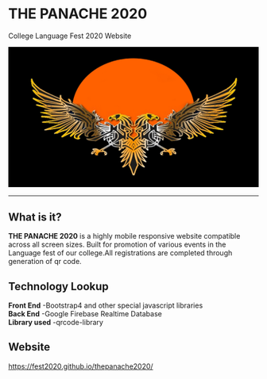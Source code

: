 # THE PANACHE 2020  
College Language Fest 2020 Website   

<div align="center">
  <img src="https://github.com/SamyadeepBhowmick/The-Panache-2020/blob/master/img/intro-bg.jpg"><br>
</div>


-----------------


## What is it?  
**THE PANACHE 2020** is a highly mobile responsive website compatible across all screen sizes. Built for promotion of various events in the Language fest of our college.All registrations are completed through generation of qr code.      
## Technology Lookup  
**Front End** -Bootstrap4 and other special javascript libraries   
**Back End** -Google Firebase Realtime Database   
**Library used** -qrcode-library   
## Website  
https://fest2020.github.io/thepanache2020/
